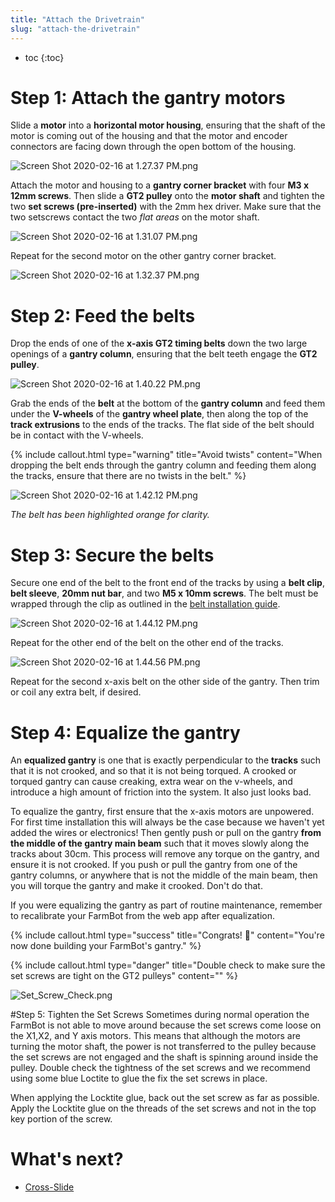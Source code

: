 ```yaml
---
title: "Attach the Drivetrain"
slug: "attach-the-drivetrain"
---
```


* toc
{:toc}

# Step 1: Attach the gantry motors
Slide a **motor** into a **horizontal motor housing**, ensuring that the shaft of the motor is coming out of the housing and that the motor and encoder connectors are facing down through the open bottom of the housing.

![Screen Shot 2020-02-16 at 1.27.37 PM.png](Screen_Shot_2020-02-16_at_1.27.37_PM.png)

Attach the motor and housing to a **gantry corner bracket** with four **M3 x 12mm screws**. Then slide a **GT2 pulley** onto the **motor shaft** and tighten the two **set screws (pre-inserted)** with the 2mm hex driver. Make sure that the two setscrews contact the two *flat areas* on the motor shaft.

![Screen Shot 2020-02-16 at 1.31.07 PM.png](Screen_Shot_2020-02-16_at_1.31.07_PM.png)

Repeat for the second motor on the other gantry corner bracket.

![Screen Shot 2020-02-16 at 1.32.37 PM.png](Screen_Shot_2020-02-16_at_1.32.37_PM.png)


# Step 2: Feed the belts
Drop the ends of one of the **x-axis GT2 timing belts** down the two large openings of a **gantry column**, ensuring that the belt teeth engage the **GT2 pulley**.

![Screen Shot 2020-02-16 at 1.40.22 PM.png](Screen_Shot_2020-02-16_at_1.40.22_PM.png)

Grab the ends of the **belt** at the bottom of the **gantry column** and feed them under the **V-wheels** of the **gantry wheel plate**, then along the top of the **track extrusions** to the ends of the tracks. The flat side of the belt should be in contact with the V-wheels.

{%
include callout.html
type="warning"
title="Avoid twists"
content="When dropping the belt ends through the gantry column and feeding them along the tracks, ensure that there are no twists in the belt."
%}



![Screen Shot 2020-02-16 at 1.42.12 PM.png](Screen_Shot_2020-02-16_at_1.42.12_PM.png)

_The belt has been highlighted orange for clarity._

# Step 3: Secure the belts
Secure one end of the belt to the front end of the tracks by using a **belt clip**, **belt sleeve**, **20mm nut bar**, and two **M5 x 10mm screws**. The belt must be wrapped through the clip as outlined in the [belt installation guide](../../Extras/reference/belt-installation.md).

![Screen Shot 2020-02-16 at 1.44.12 PM.png](Screen_Shot_2020-02-16_at_1.44.12_PM.png)

Repeat for the other end of the belt on the other end of the tracks.

![Screen Shot 2020-02-16 at 1.44.56 PM.png](Screen_Shot_2020-02-16_at_1.44.56_PM.png)

Repeat for the second x-axis belt on the other side of the gantry. Then trim or coil any extra belt, if desired.

# Step 4: Equalize the gantry
An **equalized gantry** is one that is exactly perpendicular to the **tracks** such that it is not crooked, and so that it is not being torqued. A crooked or torqued gantry can cause creaking, extra wear on the v-wheels, and introduce a high amount of friction into the system. It also just looks bad.

To equalize the gantry, first ensure that the x-axis motors are unpowered. For first time installation this will always be the case because we haven't yet added the wires or electronics! Then gently push or pull on the gantry **from the middle of the gantry main beam** such that it moves slowly along the tracks about 30cm. This process will remove any torque on the gantry, and ensure it is not crooked. If you push or pull the gantry from one of the gantry columns, or anywhere that is not the middle of the main beam, then you will torque the gantry and make it crooked. Don't do that.

If you were equalizing the gantry as part of routine maintenance, remember to recalibrate your FarmBot from the web app after equalization.

{%
include callout.html
type="success"
title="Congrats! 🎉"
content="You're now done building your FarmBot's gantry."
%}



{%
include callout.html
type="danger"
title="Double check to make sure the set screws are tight on the GT2 pulleys"
content=""
%}



![Set_Screw_Check.png](Set_Screw_Check.png)

#Step 5: Tighten the Set Screws
Sometimes during normal operation the FarmBot is not able to move around because the set screws come loose on the X1,X2, and Y axis motors. This means that although the motors are turning the motor shaft, the power is not transferred to the pulley because the set screws are not engaged and the shaft is spinning around inside the pulley.  Double check the tightness of the set screws and we recommend using some blue Loctite to glue the fix the set screws in place.

When applying the Locktite glue, back out the set screw as far as possible. Apply the Locktite glue on the threads of the set screws and not in the top key portion of the screw.

# What's next?

 * [Cross-Slide](../../FarmBot-Genesis-V1.5/cross-slide.md)
